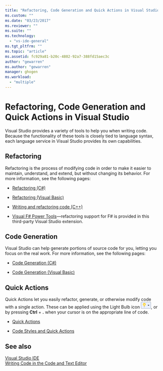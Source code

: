 ```yaml
---
title: "Refactoring, Code Generation and Quick Actions in Visual Studio | Microsoft Docs"
ms.custom: ""
ms.date: "03/23/2017"
ms.reviewer: ""
ms.suite: ""
ms.technology: 
  - "vs-ide-general"
ms.tgt_pltfrm: ""
ms.topic: "article"
ms.assetid: fc929a81-b20c-4802-92a7-388fd15aec3c
author: "gewarren"
ms.author: "gewarren"
manager: ghogen
ms.workload: 
  - "multiple"
---
```

# Refactoring, Code Generation and Quick Actions in Visual Studio

Visual Studio provides a variety of tools to help you when writing code.  Because the functionality of these tools is closely tied to language syntax, each language service in Visual Studio provides its own capabilities.

## Refactoring

Refactoring is the process of modifying code in order to make it easier to maintain, understand, and extend, but without changing its behavior.  For more information, see the following pages:

* [Refactoring (C#)](../csharp-ide/refactoring-csharp.md)

* [Refactoring (Visual Basic)](../vb-ide/refactoring-vb.md)

* [Writing and refactoring code (C++)](/cpp/ide/writing-and-refactoring-code-cpp)

* [Visual F# Power Tools](https://marketplace.visualstudio.com/items?itemName=FSharpSoftwareFoundation.VisualFPowerTools)&mdash;refactoring support for F# is provided in this third-party Visual Studio extension.

## Code Generation

Visual Studio can help generate portions of source code for you, letting you focus on the real work. For more information, see the following pages:

* [Code Generation (C#)](../csharp-ide/code-generation-csharp.md)

* [Code Generation (Visual Basic)](../vb-ide/code-generation-vb.md)

## Quick Actions

Quick Actions let you easily refactor, generate, or otherwise modify code with a single action. These can be applied using the Light Bulb icon ![Small Light Bulb Icon](media/vs2015_lightbulbsmall.png "VS2017_LightBulbSmall"), or by pressing **Ctrl** + **.** when your cursor is on the appropriate line of code.

* [Quick Actions](quick-actions.md)

* [Code Styles and Quick Actions](code-styles-and-quick-actions.md)

## See also

[Visual Studio IDE](../ide/visual-studio-ide.md)  
[Writing Code in the Code and Text Editor](../ide/writing-code-in-the-code-and-text-editor.md)